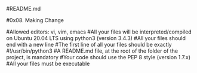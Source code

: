 #README.md

#0x08. Making Change

#Allowed editors: vi, vim, emacs
#All your files will be interpreted/compiled on Ubuntu 20.04 LTS using python3 (version 3.4.3)
#All your files should end with a new line
#The first line of all your files should be exactly #!/usr/bin/python3
#A README.md file, at the root of the folder of the project, is mandatory
#Your code should use the PEP 8 style (version 1.7.x)
#All your files must be executable
